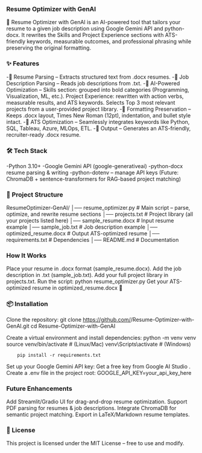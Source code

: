 ### Resume Optimizer with GenAI

🚀 Resume Optimizer with GenAI is an AI-powered tool that tailors your resume to a given job description using Google Gemini API and python-docx.
It rewrites the Skills and Project Experience sections with ATS-friendly keywords, measurable outcomes, and professional phrasing while preserving the original formatting.

### ✨ Features
   -📂 Resume Parsing – Extracts structured text from .docx resumes.
   -📄 Job Description Parsing – Reads job descriptions from .txt.
   -🤖 AI-Powered Optimization –
        Skills section: grouped into bold categories (Programming, Visualization, ML, etc.).
        Project Experience: rewritten with action verbs, measurable results, and ATS keywords.
        Selects Top 3 most relevant projects from a user-provided project library.
   -🎨 Formatting Preservation – Keeps .docx layout, Times New Roman (12pt), indentation, and bullet style intact.
   -🔑 ATS Optimization – Seamlessly integrates keywords like Python, SQL, Tableau, Azure, MLOps, ETL.
   -📝 Output – Generates an ATS-friendly, recruiter-ready .docx resume.

### 🛠️ Tech Stack

-Python 3.10+
-Google Gemini API
 (google-generativeai)
-python-docx
   resume parsing & writing
-python-dotenv – manage API keys
(Future: ChromaDB + sentence-transformers for RAG-based project matching)

### 📂 Project Structure
ResumeOptimizer-GenAI/
│── resume_optimizer.py      # Main script – parse, optimize, and rewrite resume sections
│── projects.txt             # Project library (all your projects listed here)
│── sample_resume.docx       # Input resume example
│── sample_job.txt           # Job description example
│── optimized_resume.docx    # Output ATS-optimized resume
│── requirements.txt         # Dependencies
│── README.md                # Documentation


### How It Works

Place your resume in .docx format (sample_resume.docx).
Add the job description in .txt (sample_job.txt).
Add your full project library in projects.txt.
Run the script:
python resume_optimizer.py
Get your ATS-optimized resume in optimized_resume.docx 🎉

### 📦 Installation

Clone the repository:
       git clone https://github.com/<your-username>/Resume-Optimizer-with-GenAI.git
       cd Resume-Optimizer-with-GenAI

Create a virtual environment and install dependencies:
        python -m venv venv
        source venv/bin/activate   # (Linux/Mac)
        venv\Scripts\activate      # (Windows)

        pip install -r requirements.txt

Set up your Google Gemini API key:
        Get a free key from Google AI Studio
.       Create a .env file in the project root:
                                       GOOGLE_API_KEY=your_api_key_here

### Future Enhancements

 Add Streamlit/Gradio UI for drag-and-drop resume optimization.
 Support PDF parsing for resumes & job descriptions.
 Integrate ChromaDB for semantic project matching.
 Export in LaTeX/Markdown resume templates.

 ### 📜 License

This project is licensed under the MIT License – free to use and modify.
